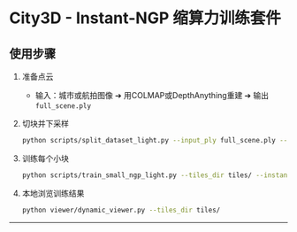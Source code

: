 # City3D - Instant-NGP 缩算力训练套件

## 使用步骤

1. 准备点云
    - 输入：城市或航拍图像 ➔ 用COLMAP或DepthAnything重建 ➔ 输出`full_scene.ply`

2. 切块并下采样
    ```bash
    python scripts/split_dataset_light.py --input_ply full_scene.ply --output_dir tiles/
    ```

3. 训练每个小块
    ```bash
    python scripts/train_small_ngp_light.py --tiles_dir tiles/ --instant_ngp_exec /path/to/instant-ngp/build/testbed --n_workers 2
    ```

4. 本地浏览训练结果
    ```bash
    python viewer/dynamic_viewer.py --tiles_dir tiles/
    ```

---
